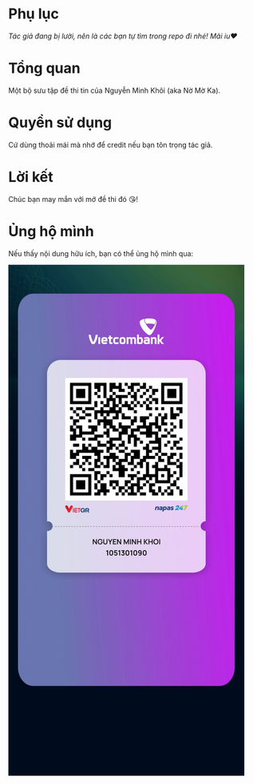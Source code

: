 # Phụ lục
*Tác giả đang bị lười, nên là các bạn tự tìm trong repo đi nhé! Mãi iu❤️*

# Tổng quan
Một bộ sưu tập đề thi tin của Nguyễn Minh Khôi (aka Nờ Mờ Ka).

# Quyền sử dụng
Cứ dùng thoải mái mà nhớ để credit nếu bạn tôn trọng tác giả.

# Lời kết
Chúc bạn may mắn với mớ đề thi đó 😘!

# Ủng hộ mình

Nếu thấy nội dung hữu ích, bạn có thể ủng hộ mình qua:

![Vietcombank: 1051301090 - NGUYENMINHKHOI](vcb_donate.png)

